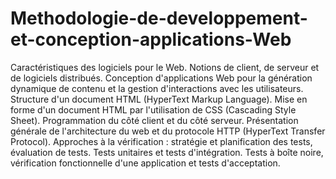 # Methodologie-de-developpement-et-conception-applications-Web

Caractéristiques des logiciels pour le Web. Notions de client, de serveur et de logiciels distribués.
Conception d'applications Web pour la génération dynamique de contenu et la gestion d'interactions
avec les utilisateurs. Structure d'un document HTML (HyperText Markup Language). Mise en forme
d'un document HTML par l'utilisation de CSS (Cascading Style Sheet). Programmation du côté client
et du côté serveur. Présentation générale de l'architecture du web et du protocole HTTP (HyperText
Transfer Protocol). Approches à la vérification : stratégie et planification des tests, évaluation de
tests. Tests unitaires et tests d'intégration. Tests à boîte noire, vérification fonctionnelle d'une
application et tests d'acceptation.
